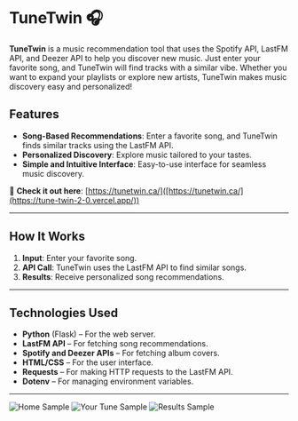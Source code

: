# TuneTwin 🎧

**TuneTwin** is a music recommendation tool that uses the Spotify API, LastFM API, and Deezer API to help you discover new music. Just enter your favorite song, and TuneTwin will find tracks with a similar vibe. Whether you want to expand your playlists or explore new artists, TuneTwin makes music discovery easy and personalized!

## Features

- **Song-Based Recommendations**: Enter a favorite song, and TuneTwin finds similar tracks using the LastFM API.
- **Personalized Discovery**: Explore music tailored to your tastes.
- **Simple and Intuitive Interface**: Easy-to-use interface for seamless music discovery.

🔗 **Check it out here**: [https://tunetwin.ca/]([https://tunetwin.ca/](https://tune-twin-2-0.vercel.app/))

---

## How It Works

1. **Input**: Enter your favorite song.
2. **API Call**: TuneTwin uses the LastFM API to find similar songs.
3. **Results**: Receive personalized song recommendations.

---

## Technologies Used

- **Python** (Flask) – For the web server.
- **LastFM API** – For fetching song recommendations.
- **Spotify and Deezer APIs** – For fetching album covers.
- **HTML/CSS** – For the user interface.
- **Requests** – For making HTTP requests to the LastFM API.
- **Dotenv** – For managing environment variables.

---

![Home Sample](static/images/home-sample.png)
![Your Tune Sample](static/images/yourtune-sample.png)
![Results Sample](static/images/results-sample.png)

